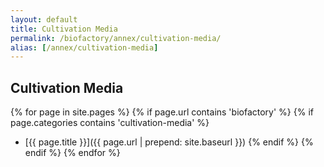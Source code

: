 ```yaml
---
layout: default
title: Cultivation Media
permalink: /biofactory/annex/cultivation-media/
alias: [/annex/cultivation-media]
---
```


## Cultivation Media

{% for page in site.pages %}
{% if page.url contains 'biofactory' %}
{% if page.categories contains 'cultivation-media' %}
* [{{ page.title }}]({{ page.url | prepend: site.baseurl }})
	{% endif %}
{% endif %}
{% endfor %}
